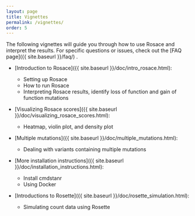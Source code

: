 ```yaml
---
layout: page
title: Vignettes
permalink: /vignettes/
order: 5
---
```


The following vignettes will guide you through how to use Rosace and interpret the results. For specific questions or issues, check out the [FAQ page]({{ site.baseurl }}/faq/) .

- [Introduction to Rosace]({{ site.baseurl }}/doc/intro_rosace.html):
    - Setting up Rosace
    - How to run Rosace
    - Interpreting Rosace results, identify loss of function and gain of function mutations

- [Visualizing Rosace scores]({{ site.baseurl }}/doc/visualizing_rosace_scores.html):
    - Heatmap, violin plot, and density plot

- [Multiple mutations]({{ site.baseurl }}/doc/multiple_mutations.html):
    - Dealing with variants containing multiple mutations

- [More installation instructions]({{ site.baseurl }}/doc/installation_instructions.html):
    - Install cmdstanr
    - Using Docker

- [Introductions to Rosette]({{ site.baseurl }}/doc/rosette_simulation.html):
    - Simulating count data using Rosette